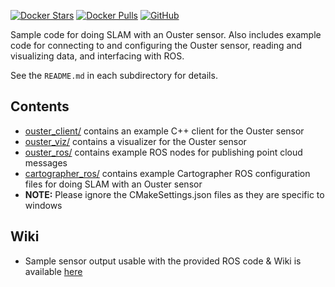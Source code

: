 [![Docker Stars](https://img.shields.io/docker/stars/kbearrk/ouster_example_cartographer.svg)](https://hub.docker.com/r/kbearrk/ouster_example_cartographer/)
[![Docker Pulls](https://img.shields.io/docker/pulls/kbearrk/ouster_example_cartographer.svg)](https://hub.docker.com/r/kbearrk/ouster_example_cartographer/)
[![GitHub](https://img.shields.io/github/license/mashape/apistatus.svg)](https://github.com/Krishtof-Korda/ouster_example_cartographer/blob/master/LICENSE)


Sample code for doing SLAM with an Ouster sensor. Also includes example code for connecting to and configuring the Ouster sensor, reading and visualizing
data, and interfacing with ROS.

See the `README.md` in each subdirectory for details.

## Contents
* [ouster_client/](ouster_client/README.md) contains an example C++ client for the Ouster sensor
* [ouster_viz/](ouster_viz/README.md) contains a visualizer for the Ouster sensor
* [ouster_ros/](ouster_ros/README.md) contains example ROS nodes for publishing point cloud messages
* [cartographer_ros/](cartographer_ros/) contains example Cartographer ROS configuration files for doing SLAM with an Ouster sensor
* **NOTE:** Please ignore the CMakeSettings.json files as they are specific to windows

## Wiki

* Sample sensor output usable with the provided ROS code & Wiki is available
  [here](https://wiki.oslidar.net)

